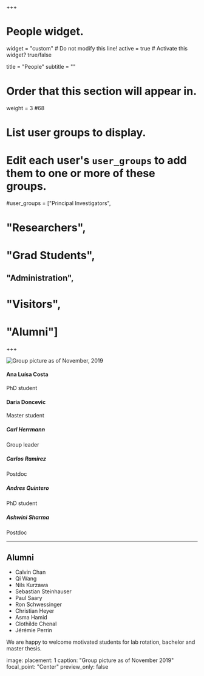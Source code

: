 +++
# People widget.
widget = "custom"  # Do not modify this line!
active = true  # Activate this widget? true/false

title = "People"
subtitle = ""

# Order that this section will appear in.
weight = 3 #68

# List user groups to display.
#   Edit each user's `user_groups` to add them to one or more of these groups.
#user_groups = ["Principal Investigators",
#               "Researchers",
#               "Grad Students",
##               "Administration",
#               "Visitors",
#               "Alumni"]
+++

![Group picture as of November, 2019](/group.jpg)

#### Ana Luísa Costa

PhD student

#### Daria Doncevic

Master student

##### Carl Herrmann

Group leader

##### Carlos Ramirez

Postdoc

##### Andres Quintero

PhD student

##### Ashwini Sharma

Postdoc



***********



## Alumni

* Calvin Chan
* Qi Wang
* Nils Kurzawa
* Sebastian Steinhauser
* Paul Saary
* Ron Schwessinger
* Christian Heyer
* Asma Hamid
* Clothilde Chenal
* Jérémie Perrin

We are happy to welcome motivated students for lab rotation, bachelor and master thesis.

image:
  placement: 1
  caption: "Group picture as of November 2019"
  focal_point: "Center"
  preview_only: false